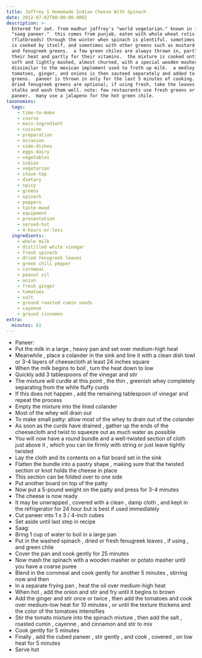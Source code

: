 ```yaml
---
title: Jaffrey S Homemade Indian Cheese With Spinach
date: 2012-07-02T00:00:00.000Z
description: >-
  Entered for zwt. from madhur jaffrey's "world vegetarian." known in india as
  "saag paneer."  this comes from punjab, eaten with whole wheat rotis
  (flatbreads) through the winter when spinach is plentiful. sometimes spinach
  is cooked by itself, and sometimes with other greens such as mustard greens
  and fenugreek greens.  a few green chiles are always thrown in, partly for
  their heat and partly for their vitamins.  the mixture is cooked until buttery
  soft and lightly mashed, almost churned, with a special wooden masher not
  dissimilar to the mexican implement used to froth up milk.  a medley of
  tomatoes, ginger, and onions is then sauteed separately and added to the
  greens.  paneer is thrown in only for the last 5 minutes of cooking.  fresh or
  dried fenugreek greens are optional; if using fresh, take the leaves off the
  stalks and wash them well. note: few restaurants use fresh greens or fresh
  paneer.  many use a jalapeno for the hot green chile.
taxonomies:
  tags:
    - time-to-make
    - course
    - main-ingredient
    - cuisine
    - preparation
    - occasion
    - side-dishes
    - eggs-dairy
    - vegetables
    - indian
    - vegetarian
    - stove-top
    - dietary
    - spicy
    - greens
    - spinach
    - peppers
    - taste-mood
    - equipment
    - presentation
    - served-hot
    - 4-hours-or-less
  ingredients:
    - whole milk
    - distilled white vinegar
    - fresh spinach
    - dried fenugreek leaves
    - green chili pepper
    - cornmeal
    - peanut oil
    - onion
    - fresh ginger
    - tomatoes
    - salt
    - ground roasted cumin seeds
    - cayenne
    - ground cinnamon
extra:
  minutes: 61
---
```

 - Paneer:
 - Put the milk in a large , heavy pan and set over medium-high heat
 - Meanwhile , place a colander in the sink and line it with a clean dish towl or 3-4 layers of cheesecloth at least 24 inches square
 - When the milk begins to boil , turn the heat down to low
 - Quickly add 3 tablespoons of the vinegar and stir
 - The mixture will curdle at this point , the thin , greenish whey completely separating from the white fluffy curds
 - If this does not happen , add the remaining tablespoon of vinegar and repeat the process
 - Empty the mixture into the lined colander
 - Most of the whey will drain out
 - To make small patty: allow most of the whey to drain out of the colander
 - As soon as the curds have drained , gather up the ends of the cheesecloth and twist to squeeze out as much water as possible
 - You will now have a round bundle and a well-twisted section of cloth just above it , which you can tie firmly with string or just leave tightly twisted
 - Lay the cloth and its contents on a flat board set in the sink
 - Flatten the bundle into a pastry shape , making sure that the twisted section or knot holds the cheese in place
 - This section can be folded over to one side
 - Put another board on top of the patty
 - Now put a 5-pound weight on the patty and press for 3-4 minutes
 - The cheese is now ready
 - It may be unwrapped , covered with a clean , damp cloth , and kept in the refrigerator for 24 hour but is best if used immediately
 - Cut paneer into 1 x 3 / 4-inch cubes
 - Set aside until last step in recipe
 - Saag:
 - Bring 1 cup of water to boil in a large pan
 - Put in the washed spinach , dried or fresh fenugreek leaves , if using , and green chile
 - Cover the pan and cook gently for 25 minutes
 - Now mash the spinach with a wooden masher or potato masher until you have a coarse puree
 - Blend in the cornmeal and cook gently for another 5 minutes , stirring now and then
 - In a separate frying pan , heat the oil over medium-high heat
 - When hot , add the onion and stir and fry until it begins to brown
 - Add the ginger and stir once or twice , then add the tomatoes and cook over medium-low heat for 10 minutes , or until the texture thickens and the color of the tomatoes intensifies
 - Stir the tomato mixture into the spinach mixture , then add the salt , roasted cumin , cayenne , and cinnamon and stir to mix
 - Cook gently for 5 minutes
 - Finally , add the cubed paneer , stir gently , and cook , covered , on low heat for 5 minutes
 - Serve hot
